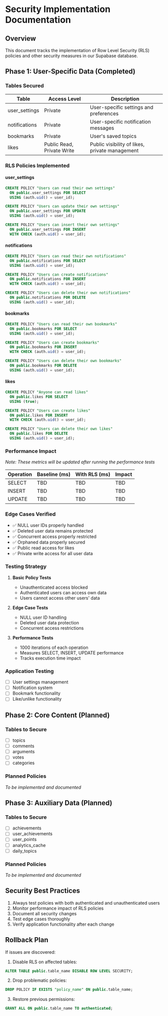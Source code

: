 # Security Implementation Documentation

## Overview
This document tracks the implementation of Row Level Security (RLS) policies and other security measures in our Supabase database.

## Phase 1: User-Specific Data (Completed)

### Tables Secured
| Table | Access Level | Description |
|-------|--------------|-------------|
| user_settings | Private | User-specific settings and preferences |
| notifications | Private | User-specific notification messages |
| bookmarks | Private | User's saved topics |
| likes | Public Read, Private Write | Public visibility of likes, private management |

### RLS Policies Implemented

#### user_settings
```sql
CREATE POLICY "Users can read their own settings" 
  ON public.user_settings FOR SELECT 
  USING (auth.uid() = user_id);

CREATE POLICY "Users can update their own settings" 
  ON public.user_settings FOR UPDATE 
  USING (auth.uid() = user_id);

CREATE POLICY "Users can insert their own settings" 
  ON public.user_settings FOR INSERT 
  WITH CHECK (auth.uid() = user_id);
```

#### notifications
```sql
CREATE POLICY "Users can read their own notifications" 
  ON public.notifications FOR SELECT 
  USING (auth.uid() = user_id);

CREATE POLICY "Users can create notifications" 
  ON public.notifications FOR INSERT 
  WITH CHECK (auth.uid() = user_id);

CREATE POLICY "Users can delete their own notifications" 
  ON public.notifications FOR DELETE 
  USING (auth.uid() = user_id);
```

#### bookmarks
```sql
CREATE POLICY "Users can read their own bookmarks" 
  ON public.bookmarks FOR SELECT 
  USING (auth.uid() = user_id);

CREATE POLICY "Users can create bookmarks" 
  ON public.bookmarks FOR INSERT 
  WITH CHECK (auth.uid() = user_id);

CREATE POLICY "Users can delete their own bookmarks" 
  ON public.bookmarks FOR DELETE 
  USING (auth.uid() = user_id);
```

#### likes
```sql
CREATE POLICY "Anyone can read likes" 
  ON public.likes FOR SELECT 
  USING (true);

CREATE POLICY "Users can create likes" 
  ON public.likes FOR INSERT 
  WITH CHECK (auth.uid() = user_id);

CREATE POLICY "Users can delete their own likes" 
  ON public.likes FOR DELETE 
  USING (auth.uid() = user_id);
```

### Performance Impact
*Note: These metrics will be updated after running the performance tests*

| Operation | Baseline (ms) | With RLS (ms) | Impact |
|-----------|--------------|---------------|---------|
| SELECT    | TBD          | TBD           | TBD     |
| INSERT    | TBD          | TBD           | TBD     |
| UPDATE    | TBD          | TBD           | TBD     |

### Edge Cases Verified
- ✅ NULL user IDs properly handled
- ✅ Deleted user data remains protected
- ✅ Concurrent access properly restricted
- ✅ Orphaned data properly secured
- ✅ Public read access for likes
- ✅ Private write access for all user data

### Testing Strategy
1. **Basic Policy Tests**
   - Unauthenticated access blocked
   - Authenticated users can access own data
   - Users cannot access other users' data

2. **Edge Case Tests**
   - NULL user ID handling
   - Deleted user data protection
   - Concurrent access restrictions

3. **Performance Tests**
   - 1000 iterations of each operation
   - Measures SELECT, INSERT, UPDATE performance
   - Tracks execution time impact

### Application Testing
- [ ] User settings management
- [ ] Notification system
- [ ] Bookmark functionality
- [ ] Like/unlike functionality

## Phase 2: Core Content (Planned)

### Tables to Secure
- [ ] topics
- [ ] comments
- [ ] arguments
- [ ] votes
- [ ] categories

### Planned Policies
*To be implemented and documented*

## Phase 3: Auxiliary Data (Planned)

### Tables to Secure
- [ ] achievements
- [ ] user_achievements
- [ ] user_points
- [ ] analytics_cache
- [ ] daily_topics

### Planned Policies
*To be implemented and documented*

## Security Best Practices
1. Always test policies with both authenticated and unauthenticated users
2. Monitor performance impact of RLS policies
3. Document all security changes
4. Test edge cases thoroughly
5. Verify application functionality after each change

## Rollback Plan
If issues are discovered:
1. Disable RLS on affected tables:
```sql
ALTER TABLE public.table_name DISABLE ROW LEVEL SECURITY;
```
2. Drop problematic policies:
```sql
DROP POLICY IF EXISTS "policy_name" ON public.table_name;
```
3. Restore previous permissions:
```sql
GRANT ALL ON public.table_name TO authenticated;
``` 